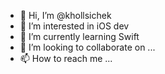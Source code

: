 - 👋 Hi, I’m @khollsichek
- 👀 I’m interested in iOS dev
- 🌱 I’m currently learning Swift
- 💞️ I’m looking to collaborate on ...
- 📫 How to reach me ...

<!---
khollsichek/khollsichek is a ✨ special ✨ repository because its `README.md` (this file) appears on your GitHub profile.
You can click the Preview link to take a look at your changes.
--->
